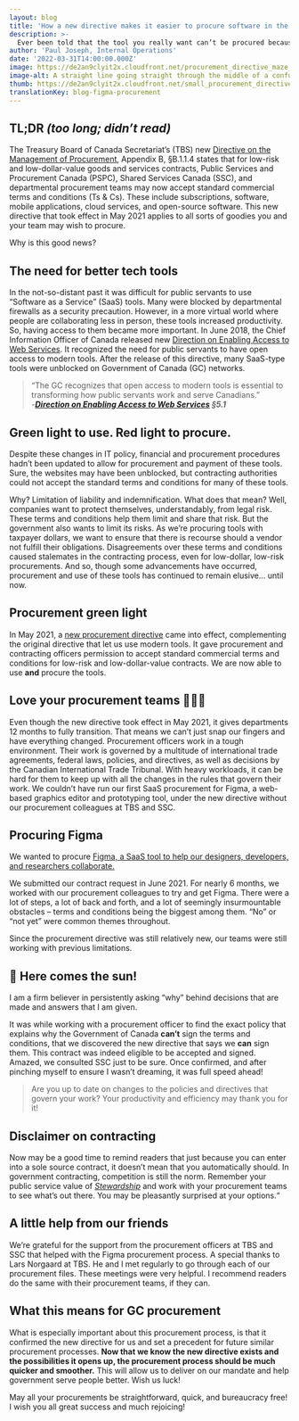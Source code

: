 ```yaml
---
layout: blog
title: 'How a new directive makes it easier to procure software in the GC '
description: >-
  Ever been told that the tool you really want can’t be procured because of the vendor’s terms and conditions? We explore how this may no longer be the case and how you and your colleagues can quickly get that tool you need to better do your job.
author: 'Paul Joseph, Internal Operations'
date: '2022-03-31T14:00:00.000Z'
image: https://de2an9clyit2x.cloudfront.net/procurement_directive_maze_9e6402d02b.jpeg
image-alt: A straight line going straight through the middle of a confusing maze, leading to a signed document.
thumb: https://de2an9clyit2x.cloudfront.net/small_procurement_directive_maze_9e6402d02b.jpeg
translationKey: blog-figma-procurement
---
```

## TL;DR  _(too long; didn’t read)_

The Treasury Board of Canada Secretariat’s (TBS) new [Directive on the Management of Procurement](https://www.tbs-sct.gc.ca/pol/doc-eng.aspx?id=32692), Appendix B, §B.1.1.4 states that for low-risk and low-dollar-value goods and services contracts, Public Services and Procurement Canada (PSPC), Shared Services Canada (SSC), and departmental procurement teams may now accept standard commercial terms and conditions (Ts & Cs). These include subscriptions, software, mobile applications, cloud services, and open-source software. This new directive that took effect in May 2021 applies to all sorts of goodies you and your team may wish to procure. 

Why is this good news?

## The need for better tech tools  

In the not-so-distant past it was difficult for public servants to use “Software as a Service” (SaaS) tools. Many were blocked by departmental firewalls as a security precaution. However, in a more virtual world where people are collaborating less in person, these tools increased productivity. So, having access to them became more important. In June 2018, the Chief Information Officer of Canada released new [Direction on Enabling Access to Web Services](https://www.tbs-sct.gc.ca/pol/doc-eng.aspx?id=32588#cha5). It recognized the need for public servants to have open access to modern tools. After the release of this directive, many SaaS-type tools were unblocked on Government of Canada (GC) networks.

> “The GC recognizes that open access to modern tools is essential to transforming how public servants work and serve Canadians.”  
-**_[Direction on Enabling Access to Web Services](https://www.tbs-sct.gc.ca/pol/doc-eng.aspx?id=32588#cha5) §5.1_**  

## Green light to use. Red light to procure.

Despite these changes in IT policy, financial and procurement procedures hadn’t been updated to allow for procurement and payment of these tools. Sure, the websites may have been unblocked, but contracting authorities could not accept the standard terms and conditions for many of these tools. 

Why? Limitation of liability and indemnification. What does that mean? Well, companies want to protect themselves, understandably, from legal risk. These terms and conditions help them limit and share that risk. But the government also wants to limit its risks. As we’re procuring tools with taxpayer dollars, we want to ensure that there is recourse should a vendor not fulfill their obligations. Disagreements over these terms and conditions caused stalemates in the contracting process, even for low-dollar, low-risk procurements. And so, though some advancements have occurred, procurement and use of these tools has continued to remain elusive… until now. 

## Procurement green light 

In May 2021, a [new procurement directive](https://www.tbs-sct.gc.ca/pol/doc-eng.aspx?id=32692) came into effect, complementing the original directive that let us use modern tools. It gave procurement and contracting officers permission to accept standard commercial terms and conditions for low-risk and low-dollar-value contracts. We are now able to use **and** procure the tools. 


## Love your procurement teams 💖💖💖

Even though the new directive took effect in May 2021, it gives departments 12 months to fully transition. That means we can’t just snap our fingers and have everything changed. Procurement officers work in a tough environment. Their work is governed by a multitude of international trade agreements, federal laws, policies, and directives, as well as decisions by the Canadian International Trade Tribunal. With heavy workloads, it can be hard for them to keep up with all the changes in the rules that govern their work. We couldn’t have run our first SaaS procurement for Figma, a web-based graphics editor and prototyping tool, under the new directive without our procurement colleagues at TBS and SSC.  

## Procuring Figma

We wanted to procure [Figma, a SaaS tool to help our designers, developers, and researchers collaborate.](https://digital.canada.ca/2020/10/22/multiplayer-mode-unlocked-better-team-collaboration-for-designers-developers-and-researchers/)

We submitted our contract request in June 2021. For nearly 6 months, we worked with our procurement colleagues to try and get Figma. There were a lot of steps, a lot of back and forth, and a lot of seemingly insurmountable obstacles – terms and conditions being the biggest among them. “No” or “not yet” were common themes throughout. 

Since the procurement directive was still relatively new, our teams were still working with previous limitations.
 

## 🎵 Here comes the sun!

I am a firm believer in persistently asking “why” behind decisions that are made and answers that I am given. 

It was while working with a procurement officer to find the exact policy that explains why the Government of Canada **can’t** sign the terms and conditions, that we discovered the new directive that says we **can** sign them. This contract was indeed eligible to be accepted and signed. Amazed, we consulted SSC just to be sure. Once confirmed, and after pinching myself to ensure I wasn’t dreaming, it was full speed ahead!

> Are you up to date on changes to the policies and directives that govern your work? Your productivity and efficiency may thank you for it!

## Disclaimer on contracting
 
Now may be a good time to remind readers that just because you can enter into a sole source contract, it doesn’t mean that you automatically should. In government contracting, competition is still the norm. Remember your public service value of _[Stewardship](https://www.tbs-sct.gc.ca/pol/doc-eng.aspx?id=25049)_ and work with your procurement teams to see what’s out there. You may be pleasantly surprised at your options.“

## A little help from our friends 

We’re grateful for the support from the procurement officers at TBS and SSC that helped with the Figma procurement process. A special thanks to Lars Norgaard at TBS. He and I met regularly to go through each of our procurement files. These meetings were very helpful. I recommend readers do the same with their procurement teams, if they can.

## What this means for GC procurement

What is especially important about this procurement process, is that it confirmed the new directive for us and set a precedent for future similar procurement processes. **Now that we know the new directive exists and the possibilities it opens up, the procurement process should be much quicker and smoother.** This will allow us to deliver on our mandate and help government serve people better. Wish us luck!

May all your procurements be straightforward, quick, and bureaucracy free! I wish you all great success and much rejoicing!


